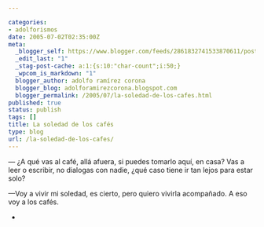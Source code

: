 ```yaml
---

categories:
- adolforismos
date: 2005-07-02T02:35:00Z
meta:
  _blogger_self: https://www.blogger.com/feeds/2861832741533870611/posts/default/8348042227441351700
  _edit_last: "1"
  _stag-post-cache: a:1:{s:10:"char-count";i:50;}
  _wpcom_is_markdown: "1"
  blogger_author: adolfo ramírez corona
  blogger_blog: adolforamirezcorona.blogspot.com
  blogger_permalink: /2005/07/la-soledad-de-los-cafes.html
published: true
status: publish
tags: []
title: La soledad de los cafés
type: blog
url: /la-soledad-de-los-cafes/
---
```


— ¿A qué vas al café, allá afuera, si puedes tomarlo aquí, en casa? Vas a leer o escribir, no dialogas con nadie, ¿qué caso tiene ir tan lejos para estar solo?

—Voy a vivir mi soledad, es cierto, pero quiero vivirla acompañado. A eso voy a los cafés.


*
